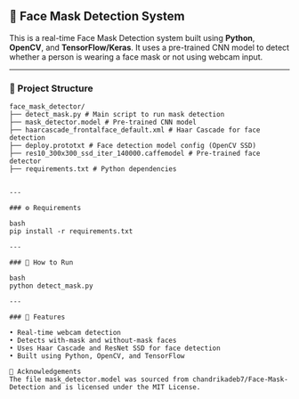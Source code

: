 ## 🧠 Face Mask Detection System

This is a real-time Face Mask Detection system built using **Python**, **OpenCV**, and **TensorFlow/Keras**. It uses a pre-trained CNN model to detect whether a person is wearing a face mask or not using webcam input.

---

### 📁 Project Structure
```
face_mask_detector/
├── detect_mask.py # Main script to run mask detection
├── mask_detector.model # Pre-trained CNN model
├── haarcascade_frontalface_default.xml # Haar Cascade for face detection
├── deploy.prototxt # Face detection model config (OpenCV SSD)
├── res10_300x300_ssd_iter_140000.caffemodel # Pre-trained face detector
├── requirements.txt # Python dependencies


---

### ⚙️ Requirements

bash
pip install -r requirements.txt

---

### 🚀 How to Run

bash
python detect_mask.py

---

### 📌 Features

• Real-time webcam detection
• Detects with-mask and without-mask faces
• Uses Haar Cascade and ResNet SSD for face detection
• Built using Python, OpenCV, and TensorFlow

🙏 Acknowledgements
The file mask_detector.model was sourced from chandrikadeb7/Face-Mask-Detection and is licensed under the MIT License.
